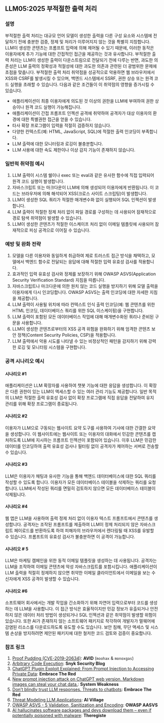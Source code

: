 ## LLM05:2025 부적절한 출력 처리

### 설명

부적절한 출력 처리는 대규모 언어 모델이 생성한 출력을 다른 구성 요소와 시스템에 전달하기 전에 충분한 검증, 정제 및 처리가 이루어지지 않는 것을 특별히 지칭합니다. LLM이 생성한 콘텐츠는 프롬프트 입력에 의해 제어될 수 있기 때문에, 이러한 동작은 이용자에게 추가 기능에 대한 간접적인 접근을 제공하는 것과 유사합니다. 부적절한 출력 처리는 LLM이 생성한 출력이 다운스트림으로 전달되기 전에 다루는 반면, 과도한 의존성은 LLM 출력의 정확성과 적절성에 대한 과도한 의존과 관련된 더 광범위한 문제에 초점을 맞춥니다. 부적절한 출력 처리 취약점을 성공적으로 악용하면 웹 브라우저에서 XSS와 CSRF를 발생시킬 수 있으며, 백엔드 시스템에서 SSRF, 권한 상승 또는 원격 코드 실행을 초래할 수 있습니다.
다음과 같은 조건들이 이 취약점의 영향을 증가시킬 수 있습니다.
- 애플리케이션이 최종 이용자에게 의도된 것 이상의 권한을 LLM에 부여하여 권한 상승이나 원격 코드 실행이 가능해집니다.
- 애플리케이션이 간접 프롬프트 인젝션 공격에 취약하여 공격자가 대상 이용자의 환경에 대한 특별권한 접근을 얻을 수 있습니다.
- 타사 확장 프로그램이 입력을 적절히 검증하지 않습니다.
- 다양한 컨텍스트(예: HTML, JavaScript, SQL)에 적절한 출력 인코딩이 부족합니다.
- LLM 출력에 대한 모니터링과 로깅이 불충분합니다.
- LLM 사용에 대한 속도 제한이나 이상 감지 기능이 존재하지 않습니다.

### 일반적 취약점 예시

1. LLM 출력이 시스템 쉘이나 exec 또는 eval과 같은 유사한 함수에 직접 입력되어 원격 코드 실행이 발생합니다.
2. 자바스크립트 또는 마크다운이 LLM에 의해 생성되어 이용자에게 반환됩니다. 이 코드는 브라우저에 의해 해석되어 XSS(크로스 사이트 스크립팅)이 발생합니다.
3. LLM이 생성한 SQL 쿼리가 적절한 매개변수화 없이 실행되어 SQL 인젝션이 발생합니다.
4. LLM 출력이 적절한 정제 처리 없이 파일 경로를 구성하는 데 사용되어 잠재적으로 경로 탐색 취약점이 발생할 수 있습니다.
5. LLM이 생성한 콘텐츠가 적절한 이스케이프 처리 없이 이메일 템플릿에 사용되어 잠재적으로 피싱 공격으로 이어질 수 있습니다.

### 예방 및 완화 전략

1. 모델을 다른 이용자와 동일하게 취급하여 제로 트러스트 접근 방식을 채택하고, 모델에서 백엔드 함수로 전달되는 응답에 대해 적절한 입력 유효성 검사를 적용합니다.
2. 효과적인 입력 유효성 검사와 정제를 보장하기 위해 OWASP ASVS(Application Security Verification Standard) 지침을 따릅니다.
3. 자바스크립트나 마크다운에 의한 원치 않는 코드 실행을 방지하기 위해 모델 출력을 이용자에게 다시 인코딩합니다. OWASP ASVS는 출력 인코딩에 대한 자세한 지침을 제공합니다.
4. LLM 출력이 사용될 위치에 따라 컨텍스트 인식 출력 인코딩(예: 웹 콘텐츠를 위한 HTML 인코딩, 데이터베이스 쿼리를 위한 SQL 이스케이핑)을 구현합니다.
5. LLM 출력이 포함된 모든 데이터베이스 작업에 대해 매개변수화된 쿼리나 준비된 구문을 사용합니다.
6. LLM이 생성한 콘텐츠로부터의 XSS 공격 위험을 완화하기 위해 엄격한 콘텐츠 보안 정책(Content Security Policies, CSP)을 적용합니다.
7. LLM 출력에서 악용 시도를 나타낼 수 있는 비정상적인 패턴을 감지하기 위해 강력한 로깅 및 모니터링 시스템을 구현합니다.

### 공격 시나리오 예시

#### 시나리오 #1
  애플리케이션은 LLM 확장자를 사용하여 챗봇 기능에 대한 응답을 생성합니다. 이 확장은 다른 권한이 있는 LLM이 액세스할 수 있는 여러 관리 기능도 제공합니다. 일반 목적의 LLM은 적절한 출력 유효성 검사 없이 확장 프로그램에 직접 응답을 전달하여 유지 관리를 위해 확장 프로그램이 종료됩니다.
#### 시나리오 #2
  이용자가 LLM으로 구동되는 웹사이트 요약 도구를 사용하여 기사에 대한 간결한 요약을 생성합니다. 이 웹사이트에는 웹사이트 또는 이용자의 대화에서 민감한 콘텐츠를 캡처하도록 LLM에 지시하는 프롬프트 인젝션이 포함되어 있습니다. 이후 LLM은 민감한 데이터를 인코딩하여 출력 유효성 검사나 필터링 없이 공격자가 제어하는 서버로 전송할 수 있습니다.
#### 시나리오 #3
  LLM은 이용자가 채팅과 유사한 기능을 통해 백엔드 데이터베이스에 대한 SQL 쿼리를 작성할 수 있도록 합니다. 이용자가 모든 데이터베이스 테이블을 삭제하는 쿼리를 요청합니다. LLM에서 작성된 쿼리를 면밀히 검토하지 않으면 모든 데이터베이스 테이블이 삭제됩니다.
#### 시나리오 #4
  웹 앱은 LLM을 사용하여 출력 정제 처리 없이 이용자 텍스트 프롬프트에서 콘텐츠를 생성합니다. 공격자는 조작된 프롬프트를 제출하여 LLM이 정제 처리되지 않은 자바스크립트 페이로드를 반환하도록 하여 피해자의 브라우저에서 렌더링될 때 XSS를 유발할 수 있습니다. 프롬프트의 유효성 검사가 불충분하면 이 공격이 가능합니다.
#### 시나리오 # 5
  LLM은 마케팅 캠페인을 위한 동적 이메일 템플릿을 생성하는 데 사용됩니다. 공격자는 LLM을 조작하여 이메일 콘텐츠에 악성 자바스크립트를 포함시킵니다. 애플리케이션이 LLM 출력을 적절히 정제하지 않으면 취약한 이메일 클라이언트에서 이메일을 보는 수신자에게 XSS 공격이 발생할 수 있습니다.
#### 시나리오 #6
  소프트웨어 회사에서는 개발 작업을 간소화하기 위해 자연어 입력으로부터 코드를 생성하는 데 LLM을 사용합니다. 이 접근 방식은 효율적이지만 민감 정보가 유출되거나 안전하지 않은 데이터 처리 방법이 생성되거나 SQL 인젝션과 같은 취약점이 발생할 위험이 있습니다. 또한 AI가 존재하지 않는 소프트웨어 패키지로 착각하여 개발자가 멀웨어에 감염된 리소스를 다운로드하도록 유도할 수도 있습니다. 보안 침해, 무단 액세스 및 시스템 손상을 방지하려면 제안된 패키지에 대한 철저한 코드 검토와 검증이 중요합니다.

### 참조 링크

1. [Proof Pudding (CVE-2019-20634)](https://avidml.org/database/avid-2023-v009/): **AVID** (`moohax` & `monoxgas`)
2. [Arbitrary Code Execution](https://security.snyk.io/vuln/SNYK-PYTHON-LANGCHAIN-5411357): **Snyk Security Blog**
3. [ChatGPT Plugin Exploit Explained: From Prompt Injection to Accessing Private Data](https://embracethered.com/blog/posts/2023/chatgpt-cross-plugin-request-forgery-and-prompt-injection./): **Embrace The Red**
4. [New prompt injection attack on ChatGPT web version. Markdown images can steal your chat data.](https://systemweakness.com/new-prompt-injection-attack-on-chatgpt-web-version-ef717492c5c2?gi=8daec85e2116): **System Weakness**
5. [Don’t blindly trust LLM responses. Threats to chatbots](https://embracethered.com/blog/posts/2023/ai-injections-threats-context-matters/): **Embrace The Red**
6. [Threat Modeling LLM Applications](https://aivillage.org/large%20language%20models/threat-modeling-llm/): **AI Village**
7. [OWASP ASVS - 5 Validation, Sanitization and Encoding](https://owasp-aasvs4.readthedocs.io/en/latest/V5.html#validation-sanitization-and-encoding): **OWASP AASVS**
8. [AI hallucinates software packages and devs download them – even if potentially poisoned with malware](https://www.theregister.com/2024/03/28/ai_bots_hallucinate_software_packages/): **Theregiste**